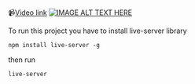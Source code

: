 📹[Video link](https://www.youtube.com/watch?v=662stjKP93g)
[![IMAGE ALT TEXT HERE](http://img.youtube.com/vi/662stjKP93g/0.jpg)](http://www.youtube.com/watch?v=662stjKP93g)

To run this project you have to install live-server library

`npm install live-server -g`

then run

`live-server`